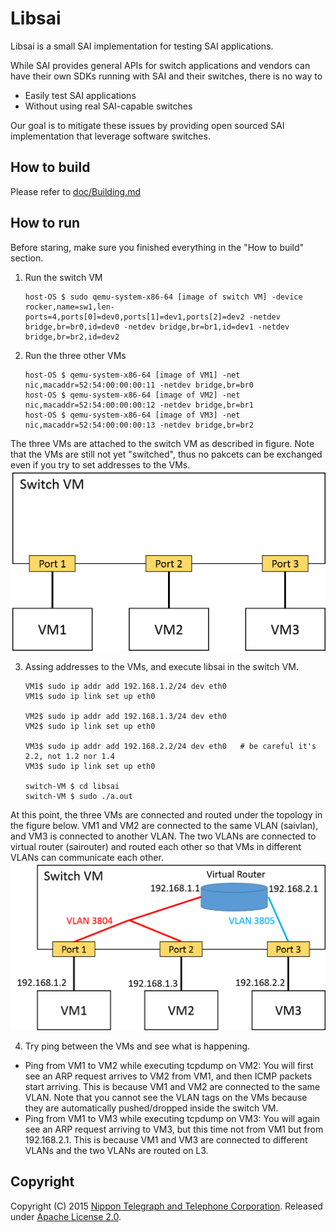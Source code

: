 # Libsai
Libsai is a small SAI implementation for testing SAI applications.

While SAI provides general APIs for switch applications and vendors can have their own SDKs running with SAI and their switches, there is no way to
 - Easily test SAI applications
 - Without using real SAI-capable switches

Our goal is to mitigate these issues by providing open sourced SAI implementation that leverage software switches.

## How to build
Please refer to [doc/Building.md](doc/Building.md)

## How to run
Before staring, make sure you finished everything in the "How to build" section.

1. Run the switch VM

    ```
    host-OS $ sudo qemu-system-x86-64 [image of switch VM] -device rocker,name=sw1,len-ports=4,ports[0]=dev0,ports[1]=dev1,ports[2]=dev2 -netdev bridge,br=br0,id=dev0 -netdev bridge,br=br1,id=dev1 -netdev bridge,br=br2,id=dev2
    ```

2. Run the three other VMs

    ````
    host-OS $ qemu-system-x86-64 [image of VM1] -net nic,macaddr=52:54:00:00:00:11 -netdev bridge,br=br0
    host-OS $ qemu-system-x86-64 [image of VM2] -net nic,macaddr=52:54:00:00:00:12 -netdev bridge,br=br1
    host-OS $ qemu-system-x86-64 [image of VM3] -net nic,macaddr=52:54:00:00:00:13 -netdev bridge,br=br2
    ````
The three VMs are attached to the switch VM as described in figure.
Note that the VMs are still not yet "switched", thus no pakcets can be exchanged even if you try to set addresses to the VMs.
![three VMs are attached to the switch VM](doc/libsai_VM_attached.png)

3. Assing addresses to the VMs, and execute libsai in the switch VM.

    ````
    VM1$ sudo ip addr add 192.168.1.2/24 dev eth0
    VM1$ sudo ip link set up eth0

    VM2$ sudo ip addr add 192.168.1.3/24 dev eth0
    VM2$ sudo ip link set up eth0

    VM3$ sudo ip addr add 192.168.2.2/24 dev eth0   # be careful it's 2.2, not 1.2 nor 1.4
    VM3$ sudo ip link set up eth0
    
    switch-VM $ cd libsai
    switch-VM $ sudo ./a.out
    ````
At this point, the three VMs are connected and routed under the topology in the figure below.
VM1 and VM2 are connected to the same VLAN (saivlan), and VM3 is connected to another VLAN.
The two VLANs are connected to virtual router (sairouter) and routed each other so that VMs in different VLANs can communicate each other.
![three VMs are connected and routed under the topology](doc/libsai_VM_connected.png)

4. Try ping between the VMs and see what is happening.
 - Ping from VM1 to VM2 while executing tcpdump on VM2: You will first see an ARP request arrives to VM2 from VM1, and then ICMP packets start arriving. This is because VM1 and VM2 are connected to the same VLAN. Note that you cannot see the VLAN tags on the VMs because they are automatically pushed/dropped inside the switch VM.
 - Ping from VM1 to VM3 while executing tcpdump on VM3: You will again see an ARP request arriving to VM3, but this time not from VM1 but from 192.168.2.1. This is because VM1 and VM3 are connected to different VLANs and the two VLANs are routed on L3.

## Copyright
Copyright (C) 2015 [Nippon Telegraph and Telephone Corporation](http://www.ntt.co.jp/index_e.html). Released under [Apache License 2.0](LICENSE).
